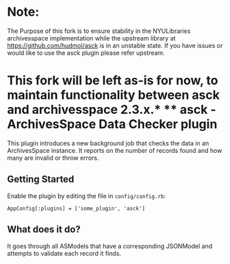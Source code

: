 # Note:

The Purpose of this fork is to ensure stability in the NYULibraries archivesspace implementation while the upstream library at https://github.com/hudmol/asck is in an unstable state. If you have issues or would like to use the asck plugin please refer upstream.

This fork will be left as-is for now, to maintain functionality between asck and archivesspace 2.3.x.*
**
asck - ArchivesSpace Data Checker plugin
========================================

This plugin introduces a new background job that checks the data in an ArchivesSpace instance.
It reports on the number of records found and how many are invalid or throw errors.

## Getting Started

Enable the plugin by editing the file in `config/config.rb`:

    AppConfig[:plugins] = ['some_plugin', 'asck']


## What does it do?

It goes through all ASModels that have a corresponding JSONModel and
attempts to validate each record it finds.


